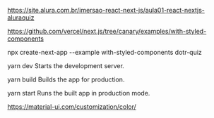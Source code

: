https://site.alura.com.br/imersao-react-next-js/aula01-react-nextjs-aluraquiz

https://github.com/vercel/next.js/tree/canary/examples/with-styled-components

npx create-next-app --example with-styled-components dotr-quiz

  yarn dev
    Starts the development server.

  yarn build
    Builds the app for production.

  yarn start
    Runs the built app in production mode.


https://material-ui.com/customization/color/